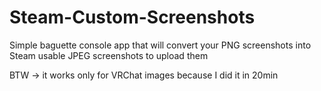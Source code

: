 # Steam-Custom-Screenshots
Simple baguette console app that will convert your PNG screenshots into Steam usable JPEG screenshots to upload them

BTW -> it works only for VRChat images because I did it in 20min
